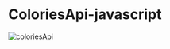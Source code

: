 # ColoriesApi-javascript

![coloriesApi](https://user-images.githubusercontent.com/111562051/200114531-d3d713c0-0f7c-4a88-8a9a-798e7ab4da8b.png)
